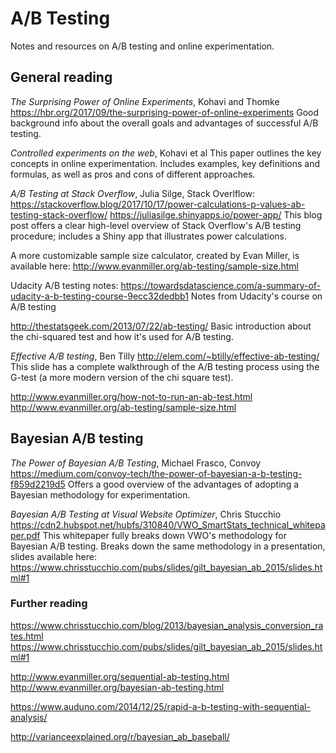 # A/B Testing

Notes and resources on A/B testing and online experimentation.

## General reading

*The Surprising Power of Online Experiments*, Kohavi and Thomke
https://hbr.org/2017/09/the-surprising-power-of-online-experiments
Good background info about the overall goals and advantages of successful A/B testing.

*Controlled experiments on the web*, Kohavi et al
This paper outlines the key concepts in online experimentation. Includes examples, key definitions and formulas, as well as pros and cons of different approaches.

*A/B Testing at Stack Overflow*, Julia Silge, Stack Overlflow:
https://stackoverflow.blog/2017/10/17/power-calculations-p-values-ab-testing-stack-overflow/
https://juliasilge.shinyapps.io/power-app/
This blog post offers a clear high-level overview of Stack Overflow's A/B testing procedure; includes a Shiny app that illustrates power calculations.

A more customizable sample size calculator, created by Evan Miller, is available here:
http://www.evanmiller.org/ab-testing/sample-size.html

Udacity A/B testing notes:
https://towardsdatascience.com/a-summary-of-udacity-a-b-testing-course-9ecc32dedbb1
Notes from Udacity's course on A/B testing

http://thestatsgeek.com/2013/07/22/ab-testing/
Basic introduction about the chi-squared test and how it's used for A/B testing.

*Effective A/B testing*, Ben Tilly
http://elem.com/~btilly/effective-ab-testing/
This slide has a complete walkthrough of the A/B testing process using the G-test (a more modern version of the chi square test).

http://www.evanmiller.org/how-not-to-run-an-ab-test.html
http://www.evanmiller.org/ab-testing/sample-size.html

## Bayesian A/B testing

*The Power of Bayesian A/B Testing*, Michael Frasco, Convoy
https://medium.com/convoy-tech/the-power-of-bayesian-a-b-testing-f859d2219d5
Offers a good overview of the advantages of adopting a Bayesian methodology for experimentation.

*Bayesian A/B Testing at Visual Website Optimizer*, Chris Stucchio
https://cdn2.hubspot.net/hubfs/310840/VWO_SmartStats_technical_whitepaper.pdf
This whitepaper fully breaks down VWO's methodology for Bayesian A/B testing.
Breaks down the same methodology in a presentation, slides available here:
https://www.chrisstucchio.com/pubs/slides/gilt_bayesian_ab_2015/slides.html#1

### Further reading

https://www.chrisstucchio.com/blog/2013/bayesian_analysis_conversion_rates.html
https://www.chrisstucchio.com/pubs/slides/gilt_bayesian_ab_2015/slides.html#1

http://www.evanmiller.org/sequential-ab-testing.html
http://www.evanmiller.org/bayesian-ab-testing.html

https://www.auduno.com/2014/12/25/rapid-a-b-testing-with-sequential-analysis/

http://varianceexplained.org/r/bayesian_ab_baseball/
